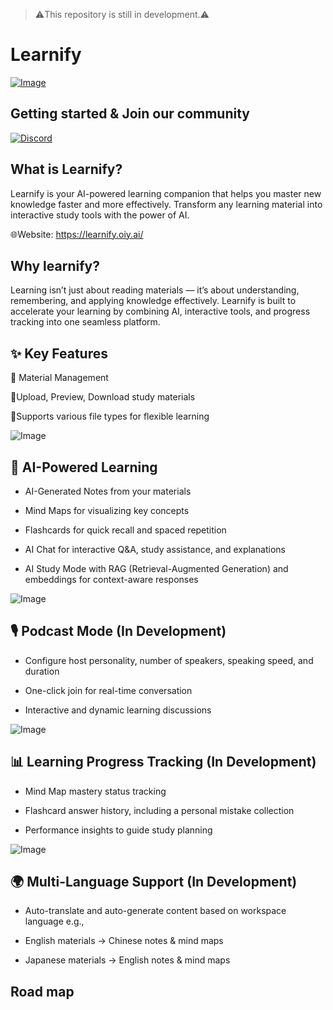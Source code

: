 > ⚠️This repository is still in development.⚠️



# Learnify
[![Image](https://github.com/user-attachments/assets/b240fa63-dc21-4850-a207-494b4ea31552)](https://learnify.oiy.ai/)


## Getting started & Join our community
[![Discord](https://img.shields.io/badge/Discord-Join%20our%20community-5865F2?style=flat-square&logo=discord&logoColor=white)](https://discord.gg/VT9cZspW)

## What is Learnify?
Learnify is your AI-powered learning companion that helps you master new knowledge faster and more effectively. Transform any learning material into interactive study tools with the power of AI.

🌐Website: https://learnify.oiy.ai/

## Why learnify?
Learning isn’t just about reading materials — it’s about understanding, remembering, and applying knowledge effectively.
Learnify is built to accelerate your learning by combining AI, interactive tools, and progress tracking into one seamless platform.

## ✨ Key Features
📕 Material Management

📗Upload, Preview, Download study materials

📘Supports various file types for flexible learning

![Image](https://github.com/user-attachments/assets/4dfba16c-5148-4feb-b009-3cb40c58d717)
## 🤖 AI-Powered Learning
- AI-Generated Notes from your materials

- Mind Maps for visualizing key concepts

- Flashcards for quick recall and spaced repetition

- AI Chat for interactive Q&A, study assistance, and explanations

- AI Study Mode with RAG (Retrieval-Augmented Generation) and embeddings for context-aware responses

![Image](https://github.com/user-attachments/assets/ffac75c5-d324-4681-a3bf-dc3c870229eb)

## 🎙️ Podcast Mode (In Development)
- Configure host personality, number of speakers, speaking speed, and duration

- One-click join for real-time conversation

- Interactive and dynamic learning discussions

![Image](https://github.com/user-attachments/assets/fde810ac-9469-48d5-b878-fc82f8e91a05)
## 📊 Learning Progress Tracking (In Development)
- Mind Map mastery status tracking

- Flashcard answer history, including a personal mistake collection

- Performance insights to guide study planning

![Image](https://github.com/user-attachments/assets/6c83f205-7be1-44ad-ad1c-5b4439b307bb)
## 🌍 Multi-Language Support (In Development)
- Auto-translate and auto-generate content based on workspace language
e.g.,

- English materials → Chinese notes & mind maps
- Japanese materials → English notes & mind maps


## Road map





